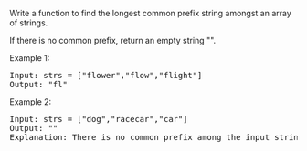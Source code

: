 Write a function to find the longest common prefix string amongst an array of strings.

If there is no common prefix, return an empty string "".


Example 1:
<pre>
Input: strs = ["flower","flow","flight"]
Output: "fl"
</pre>
Example 2:
<pre>
Input: strs = ["dog","racecar","car"]
Output: ""
Explanation: There is no common prefix among the input strings.
</pre>